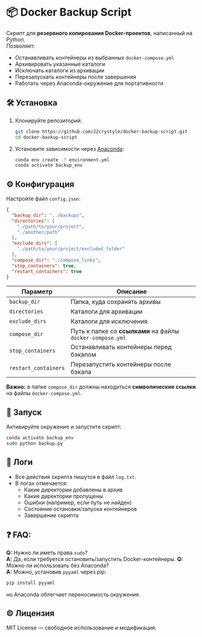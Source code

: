 # 📦 Docker Backup Script
Скрипт для **резервного копирования Docker-проектов**, написанный на Python.  
 Позволяет:
- Останавливать контейнеры из выбранных `docker-compose.yml`
- Архивировать указанные каталоги
- Исключать каталоги из архивации
- Перезапускать контейнеры после завершения
- Работать через Anaconda-окружение для портативности
## 🛠 Установка
1. Клонируйте репозиторий:
   ```bash
   git clone https://github.com/22crystyle/docker-backup-script.git
   cd docker-backup-script
   ```
2. Установите зависимости через [Anaconda](https://www.anaconda.com/):
   ```bash
   conda env create -f environment.yml
   conda activate backup_env
   ```
## ⚙️ Конфигурация
Настройте файл `config.json`:
```json
{
  "backup_dir": "../backups",
  "directories": [
    "./path/to/your/project",
    "./another/path"
  ],
  "exclude_dirs": [
    "./path/to/your/project/excluded_folder"
  ],
  "compose_dir": "./compose_links",
  "stop_containers": true,
  "restart_containers": true
}
```
| Параметр           | Описание                                             |
|--------------------|------------------------------------------------------|
| `backup_dir`         | Папка, куда сохранять архивы                         |
| `directories`        | Каталоги для архивации                               |
| `exclude_dirs`       | Каталоги для исключения                              |
| `compose_dir`        | Путь к папке со **ссылками** на файлы `docker-compose.yml` |
| `stop_containers`    | Останавливать контейнеры перед бэкапом               |
| `restart_containers` | Перезапустить контейнеры после бэкапа                |

**Важно:** в папке `compose_dir` должны находиться **символические ссылки** на файлы `docker-compose.yml`.
## 🚀 Запуск
Активируйте окружение и запустите скрипт:
```bash
conda activate backup_env
sudo python backup.py
```
## 📝 Логи
- Все действия скрипта пишутся в файл `log.txt`.
- В логах отмечается:
  - Какие директории добавлены в архив
  - Какие директории пропущены
  - Ошибки (например, если путь не найден)
  - Состояние остановки/запуска контейнеров
  - Завершение скрипта
## ❓ FAQ:
**Q:** Нужно ли иметь права `sudo`?  
 **A:** Да, если требуется остановить/запустить Docker-контейнеры.
**Q:** Можно ли использовать без Anaconda?  
 **A:** Можно, установив `pyyaml` через pip:
```bash
pip install pyyaml
```
но Anaconda облегчает переносимость окружения.
## ©️ Лицензия
MIT License — свободное использование и модификация.
